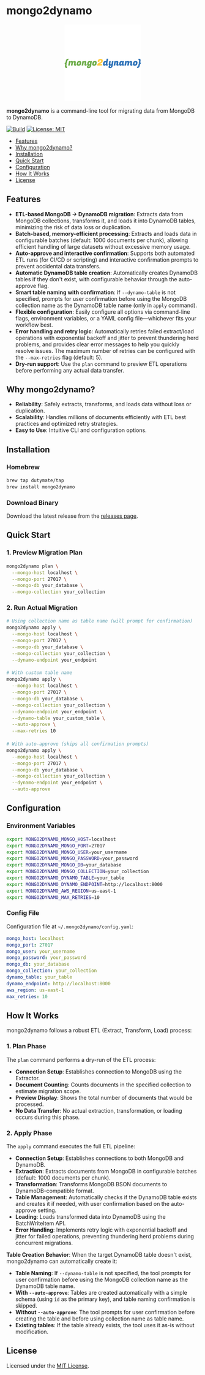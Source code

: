 # mongo2dynamo

<p align="center">
  <img src="images/logo.png" alt="mongo2dynamo Logo" width="200"/>
</p>

**mongo2dynamo** is a command-line tool for migrating data from MongoDB to DynamoDB.

[![Build](https://github.com/dutymate/mongo2dynamo/actions/workflows/build.yaml/badge.svg)](https://github.com/dutymate/mongo2dynamo/actions/workflows/build.yaml)
[![License: MIT](https://img.shields.io/badge/License-MIT-blue.svg)](LICENSE)

- [Features](#features)
- [Why mongo2dynamo?](#why-mongo2dynamo)
- [Installation](#installation)
- [Quick Start](#quick-start)
- [Configuration](#configuration)
- [How It Works](#how-it-works)
- [License](#license)

## Features

- **ETL-based MongoDB → DynamoDB migration**: Extracts data from MongoDB collections, transforms it, and loads it into DynamoDB tables, minimizing the risk of data loss or duplication.
- **Batch-based, memory-efficient processing**: Extracts and loads data in configurable batches (default: 1000 documents per chunk), allowing efficient handling of large datasets without excessive memory usage.
- **Auto-approve and interactive confirmation**: Supports both automated ETL runs (for CI/CD or scripting) and interactive confirmation prompts to prevent accidental data transfers.
- **Automatic DynamoDB table creation**: Automatically creates DynamoDB tables if they don't exist, with configurable behavior through the auto-approve flag.
- **Smart table naming with confirmation**: If `--dynamo-table` is not specified, prompts for user confirmation before using the MongoDB collection name as the DynamoDB table name (only in `apply` command).
- **Flexible configuration**: Easily configure all options via command-line flags, environment variables, or a YAML config file—whichever fits your workflow best.
- **Error handling and retry logic**: Automatically retries failed extract/load operations with exponential backoff and jitter to prevent thundering herd problems, and provides clear error messages to help you quickly resolve issues. The maximum number of retries can be configured with the `--max-retries` flag (default: 5).
- **Dry-run support**: Use the `plan` command to preview ETL operations before performing any actual data transfer.

## Why mongo2dynamo?

- **Reliability**: Safely extracts, transforms, and loads data without loss or duplication.
- **Scalability**: Handles millions of documents efficiently with ETL best practices and optimized retry strategies.
- **Easy to Use**: Intuitive CLI and configuration options.

## Installation

### Homebrew

```bash
brew tap dutymate/tap
brew install mongo2dynamo
```

### Download Binary

Download the latest release from the [releases page](https://github.com/dutymate/mongo2dynamo/releases).

## Quick Start

### 1. Preview Migration Plan

```bash
mongo2dynamo plan \
  --mongo-host localhost \
  --mongo-port 27017 \
  --mongo-db your_database \
  --mongo-collection your_collection
```

### 2. Run Actual Migration

```bash
# Using collection name as table name (will prompt for confirmation)
mongo2dynamo apply \
  --mongo-host localhost \
  --mongo-port 27017 \
  --mongo-db your_database \
  --mongo-collection your_collection \
  --dynamo-endpoint your_endpoint

# With custom table name
mongo2dynamo apply \
  --mongo-host localhost \
  --mongo-port 27017 \
  --mongo-db your_database \
  --mongo-collection your_collection \
  --dynamo-endpoint your_endpoint \
  --dynamo-table your_custom_table \
  --auto-approve \
  --max-retries 10

# With auto-approve (skips all confirmation prompts)
mongo2dynamo apply \
  --mongo-host localhost \
  --mongo-port 27017 \
  --mongo-db your_database \
  --mongo-collection your_collection \
  --dynamo-endpoint your_endpoint \
  --auto-approve
```

## Configuration

### Environment Variables

```bash
export MONGO2DYNAMO_MONGO_HOST=localhost
export MONGO2DYNAMO_MONGO_PORT=27017
export MONGO2DYNAMO_MONGO_USER=your_username
export MONGO2DYNAMO_MONGO_PASSWORD=your_password
export MONGO2DYNAMO_MONGO_DB=your_database
export MONGO2DYNAMO_MONGO_COLLECTION=your_collection
export MONGO2DYNAMO_DYNAMO_TABLE=your_table
export MONGO2DYNAMO_DYNAMO_ENDPOINT=http://localhost:8000
export MONGO2DYNAMO_AWS_REGION=us-east-1
export MONGO2DYNAMO_MAX_RETRIES=10
```

### Config File

Configuration file at `~/.mongo2dynamo/config.yaml`:

```yaml
mongo_host: localhost
mongo_port: 27017
mongo_user: your_username
mongo_password: your_password
mongo_db: your_database
mongo_collection: your_collection
dynamo_table: your_table
dynamo_endpoint: http://localhost:8000
aws_region: us-east-1
max_retries: 10
```

## How It Works

mongo2dynamo follows a robust ETL (Extract, Transform, Load) process:

### 1. Plan Phase
The `plan` command performs a dry-run of the ETL process:
- **Connection Setup**: Establishes connection to MongoDB using the Extractor.
- **Document Counting**: Counts documents in the specified collection to estimate migration scope.
- **Preview Display**: Shows the total number of documents that would be processed.
- **No Data Transfer**: No actual extraction, transformation, or loading occurs during this phase.

### 2. Apply Phase
The `apply` command executes the full ETL pipeline:
- **Connection Setup**: Establishes connections to both MongoDB and DynamoDB.
- **Extraction**: Extracts documents from MongoDB in configurable batches (default: 1000 documents per chunk).
- **Transformation**: Transforms MongoDB BSON documents to DynamoDB-compatible format.
- **Table Management**: Automatically checks if the DynamoDB table exists and creates it if needed, with user confirmation based on the auto-approve setting.
- **Loading**: Loads transformed data into DynamoDB using the BatchWriteItem API.
- **Error Handling**: Implements retry logic with exponential backoff and jitter for failed operations, preventing thundering herd problems during concurrent migrations.

**Table Creation Behavior**: When the target DynamoDB table doesn't exist, mongo2dynamo can automatically create it:
- **Table Naming**: If `--dynamo-table` is not specified, the tool prompts for user confirmation before using the MongoDB collection name as the DynamoDB table name.
- **With `--auto-approve`**: Tables are created automatically with a simple schema (using `id` as the primary key), and table naming confirmation is skipped.
- **Without `--auto-approve`**: The tool prompts for user confirmation before creating the table and before using collection name as table name.
- **Existing tables**: If the table already exists, the tool uses it as-is without modification.

## License

Licensed under the [MIT License](LICENSE).
